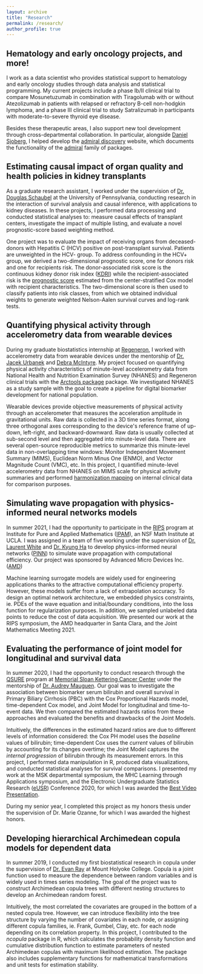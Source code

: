 ```yaml
---
layout: archive
title: "Research"
permalink: /research/
author_profile: true
---
```


Hematology and early oncology projects, and more!
---	
I work as a data scientist who provides statistical support to hematology and early oncology studies through data analysis and statistical programming. My current projects include a phase Ib/II clinical trial to compare Mosunetuzumab in combination with Tiragolumab with or without Atezolizumab in patients with relapsed or refractory B-cell non-hodgkin lymphoma, and a phase III clinical trial to study Satralizumab in participants with moderate-to-severe thyroid eye disease. 

Besides these therapeutic areas, I also support new tool development through cross-departmental collaboration. In particular, alongside [Daniel Sjoberg](https://www.danieldsjoberg.com/), I helped develop the [admiral discovery](https://pharmaverse.github.io/admiraldiscovery/index.html) website, which documents the functionality of the [admiral](https://pharmaverse.github.io/admiral/) family of packages.

Estimating causal impact of organ quality and health policies in kidney transplants
---	
As a graduate research assistant, I worked under the supervision of [Dr. Douglas Schaubel](https://www.dbei.med.upenn.edu/bio/douglas-e-schaubel-phd) at the University of Pennsylvania, conducting research in the interaction of survival analysis and causal inference, with applications to kidney diseases. In these projects, I performed data processing and conducted statistical analyses to: measure causal effects of transplant centers, investigate the impact of multiple listing, and evaluate a novel prognostic-score based weighting method.

One project was to evaluate the impact of receiving organs from deceased-donors with Hepatitis C (HCV) positive on post-transplant survival. Patients are unweighted in the HCV- group. To address confounding in the HCV+ group, we derived a two-dimensional prognostic score, one for donors risk and one for recipients risk. The donor-associated risk score is the continuous kidney donor risk index ([KDRI](https://journals.lww.com/transplantjournal/Fulltext/2009/07270/A_Comprehensive_Risk_Quantification_Score_for.13.aspx)) while the recipient-associated risk is the [prognostic score](https://academic.oup.com/biomet/article/95/2/481/230183) estimated from the center-stratified Cox model with recipient characteristics. The two-dimensional score is then used to classify patients into risk classes, from which we obtained individual weights to generate weighted Nelson-Aalen survival curves and log-rank tests. 


Quantifying physical activity through accelerometry data from wearable devices
---	
During my graduate biostatistics internship at [Regeneron](https://www.regeneron.com/), I worked with accelerometry data from wearable devices under the mentorship of [Dr. Jacek Urbanek](https://www.linkedin.com/in/jacek-urbanek-4b9441102/) and [Debra McIntyre](https://www.linkedin.com/in/debra-a-m-301265b/). My project focused on quantifying physical activity characteristics of minute-level accelerometry data from National Health and Nutrition Examination Survey (NHANES) and Regeneron clinical trials with the [Arctools package](https://cran.r-project.org/web/packages/arctools/index.html) package. We investigated NHANES as a study sample with the goal to create a pipeline for digital biomarker development for national population.

Wearable devices provide objective measurements of physical activity through an accelerometer that measures the acceleration amplitude in gravitational units. Raw data is collected in a 3D time series format, along three orthogonal axes corresponding to the device's reference frame of up-down, left-right, and backward-downward. Raw data is usually collected at sub-second level and then aggregated into minute-level data. There are several open-source reproducible metrics to summarize this minute-level data in non-overlapping time windows: Monitor Independent Movement Summary (MIMS), Euclidean Norm Minus One (ENMO), and Vector Magnitude Count (VMC), etc. In this project, I quantified minute-level accelerometry data from NHANES on MIMS scale for physical activity summaries and performed [harmonization mapping](https://pubmed.ncbi.nlm.nih.gov/35867392/) on internal clinical data for comparison purposes. 


Simulating wave propagation with physics-informed neural networks models  
---	
In summer 2021, I had the opportunity to participate in the [RIPS](https://www.ipam.ucla.edu/programs/student-research-programs/research-in-industrial-projects-for-students-rips-2024-los-angeles/) program at Institute for Pure and Applied Mathematics ([IPAM](https://www.ipam.ucla.edu/)), an NSF Math Institute at UCLA. I was assigned in a team of five working under the supervision of [Dr. Laurent White](https://www.linkedin.com/in/laurent-white/) and [Dr. Kyung Ha](https://www.linkedin.com/in/kyung-ha-850894240/) to develop physics-informed neural networks ([PINN](https://towardsdatascience.com/physics-informed-neural-networks-pinns-an-intuitive-guide-fff138069563?gi=5ad447efc0df)) to simulate wave propagation with computational efficiency. Our project was sponsored by Advanced Micro Devices Inc. ([AMD](https://www.amd.com/en.html))

Machine learning surrogate models are widely used for engineering applications thanks to the attractive computational efficiency property. However, these models suffer from a lack of extrapolation accuracy. To design an optimal network architecture, we embedded physics constraints, ie. PDEs of the wave equation and initial/boundary conditions, into the loss function for regularization purposes. In addition, we sampled unlabeled data points to reduce the cost of data acquisition. We presented our work at the RIPS symposium, the AMD headquarter in Santa Clara, and the Joint Mathematics Meeting 2021. 


Evaluating the performance of joint model for longitudinal and survival data
---	
In summer 2020, I had the opportunity to conduct research through the [QSURE](https://www.mskcc.org/departments/epidemiology-biostatistics/educational-opportunities/quantitative-sciences-summer-undergraduate-research-experience-qsure) program at [Memorial Sloan Kettering Cancer Center](https://www.mskcc.org/departments/epidemiology-biostatistics) under the
mentorship of [Dr. Audrey Mauguen](https://www.mskcc.org/profile/audrey-mauguen). Our goal was to investigate the association between biomarker serum bilirubin and overall survival in Primary Biliary Cirrhosis (PBC) with the Cox Proportional Hazards model, time-dependent Cox model, and Joint Model for longitudinal and time-to-event data. We then compared the estimated hazards ratios from these approaches and evaluated the benefits and drawbacks of the Joint Models. 

Intuitively, the differences in the estimated hazard ratios are due to different levels of information considered: the Cox PH model uses the *baseline* values of bilirubin; time-dependent Cox uses the *current* values of bilirubin by accounting for its changes overtime; the Joint Model captures the *internal progression* of bilirubin through its measurement errors. In this project, I performed data manipulation in R, produced data visualizations, and conducted statistical analyses for survival comparisons. I presented my work at the MSK departmental symposium, the MHC Learning through Applications symposium, and the Electronic Undergraduate Statistics Research ([eUSR](https://www.causeweb.org/usproc/eusrc/2020/virtual-posters/13)) Conference 2020, for which I was awarded the [Best Video Presentation](https://www.causeweb.org/usproc/eusr/video-competition). 

During my senior year, I completed this project as my honors thesis under the supervision of Dr. Marie Ozanne, for which I was awarded the highest honors. 

Developing hierarchical Archimedean copula models for dependent data
---	
In summer 2019, I conducted my first biostatistical research in copula under the supervision of [Dr. Evan Ray](https://www.evanlray.com/) at Mount Holyoke College. Copula is a joint function used to measure the dependence between random variables and is widely used in times series modeling. The goal of the project was to construct Archimedean copula trees with different nesting structures to develop an Archimedean random forest.

Intuitively, the most correlated the covariates are grouped in the bottom of a nested copula tree. However, we can introduce flexibility into the tree structure by varying the number of covariates in each node, or assigning different copula families, ie. Frank, Gumbel, Clay, etc. for each node depending on its correlation property. In this project, I contributed to the *ncopula* package in R, which calculates the probability density function and cumulative distribution function to estimate parameters of nested Archimedean copulas with maximum likelihood
estimation. The package also includes supplementary functions for mathematical transformations and unit tests for estimation stability. 
